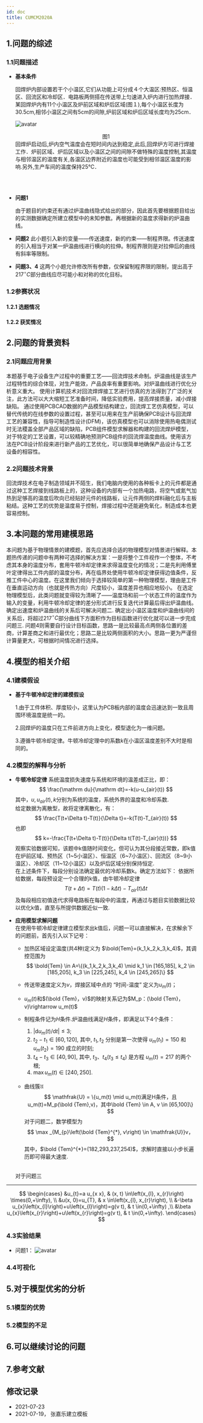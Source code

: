 ```yaml
---
id: doc
title: CUMCM2020A   
---           
```

## 1.问题的综述

### 1.1问题描述  


- **基本条件**


    回焊炉内部设置若干个小温区,它们从功能上可分成４个大温区:预热区、恒温区、回流区和冷却区．电路板两侧搭在传送带上匀速进入炉内进行加热焊接．某回焊炉内有11个小温区及炉前区域和炉后区域(图１),每个小温区长度为30.5cm,相邻小温区之间有5cm的间隙,炉前区域和炉后区域长度均为25cm．
  
    ![avatar](1.png)
    <center>图1</center>
    回焊炉启动后,炉内空气温度会在短时间内达到稳定,此后,回焊炉方可进行焊接工作．炉前区域、炉后区域以及小温区之间的间隙不做特殊的温度控制,其温度与相邻温区的温度有关,各温区边界附近的温度也可能受到相邻温区温度的影响.另外,生产车间的温度保持25℃．
    
<br><br>
- **问题1**

    由于题目的约束还有通过炉温曲线隐式给出的部分，因此首先要根据题目给出的实测数据确定所建立模型中的未知参数。再根据新的温度求得新的炉温曲线。

- **问题2**
    此小题引入新的变量——传送速度，新的约束——制程界限。传送速度的引入相当于对某一炉温曲线进行横向的拉伸。制程界限则是对拉伸后的曲线有斜率等限制。
- **问题3、4**
    这两个小题允许修改所有参数，仅保留制程界限的限制，提出高于217$^\circ C$部分曲线应尽可能小和对称的优化目标。

### 1.2参赛状况
#### 1.2.1 选题情况
#### 1.2.2 获奖情况

## 2.问题的背景资料
### 2.1问题应用背景
本题基于电子设备生产过程中的重要工艺——回流焊技术命制。炉温曲线是该生产过程特性的综合体现，对生产能效，产品良率有重要影响。对炉温曲线进行优化分析意义重大。
使用计算机技术对回流焊焊接工艺进行仿真的方法得到了广泛的关注，此方法可以大大缩短工艺准备时间，降低实验费用，提高焊接质量，减小焊接缺陷。
通过使用PCBCAD数据的产品模型结构建立，回流焊工艺仿真模型，可以替代传统的在线参数的设置过程，甚至可以用来在生产前确保PCB设计与回流焊工艺的兼容性，指导可制造性设计(DFM)，该仿真模型也可以消除使用热电偶测试时无法稷盖全部产品区域的缺陷，PCB组件模型求解器和构建的回流焊炉模型，对于特定的工艺设置，可以较精确地预测PCB组件的回流焊温度曲线。使用该方法在PCB设计阶段来进行新产品的工艺优化，可以很简单地确保产品设计与工艺设备的相容性。
### 2.2问题技术背景
回流焊技术在电子制造领域并不陌生，我们电脑内使用的各种板卡上的元件都是通过这种工艺焊接到线路板上的，这种设备的内部有一个加热电路，将空气或氮气加热到足够高的温度后吹向已经贴好元件的线路板，让元件两侧的焊料融化后与主板粘结。这种工艺的优势是温度易于控制，焊接过程中还能避免氧化，制造成本也更容易控制。


## 3.本问题的常用建模思路
本问题为基于物理情景的建模题，首先应选择合适的物理模型对情景进行解释。本题热传递的问题中有两种可选择的解决方案：一是将整个工件视作一个整体，不考虑其本身的温度分布，套用牛顿冷却定律来求得温度变化的情况；二是先利用傅里叶定律得出工件内部的温度分布，再在临界处使用牛顿冷却定律获得边值条件，反推工件中心的温度。在这里我们倾向于选择较简单的第一种物理模型，理由是工件在垂直运动方向（也就是传热方向）尺度较小，温度差异也相应地较小。
在选定物理模型后，此类问题就变得较为清晰了——温度场和前一个状态工件的温度作为输入的变量，利用牛顿冷却定律的差分形式进行反复迭代计算最后得出炉温曲线。
确定出速度和炉温曲线的关系后可解决问题二.
确定出小温区温度和炉温曲线间的关系后，将超过217$^\circ C$部分曲线下方面积作为目标函数进行优化就可以进一步完成问题三.
问题4则需要自行设计目标函数，思路一是比较最高点两侧各位置的差商，计算差商之和进行最优化；思路二是比较两侧面积的大小。思路一更为严谨但计算量更大，可根据时间情况进行选择。
## 4.模型的相关介绍
### 4.1建模假设
- **基于牛顿冷却定律的建模假设**

    1.由于工件体积、厚度较小，这里认为PCB板内部的温度会迅速达到一致且周围环境温度是统一的。

    2.回焊炉的温度只在工件前进方向上变化，模型退化为一维问题。

    3.遵循牛顿冷却定律。牛顿冷却定理中的系数$k$在小温区温度差别不大时是相同的。

### 4.2模型的解释与分析
- **牛顿冷却定律**
    系统温度损失速度与系统和环境的温差成正比，即：
    $$
    \frac{\mathrm du}{\mathrm dt}=-k(u-u_{air}(t))
    $$
    其中，$u,u_{air}(t),k$分别为系统的温度，系统外界的温度和冷却系数.<br/>
    给定数据为离散型，故将定律离散化，有：
    $$
    \frac{T(t+\Delta t)-T(t)}{\Delta t}=-k(T(t)-T_{air}(t))
    $$
    也即
    $$
    k=-\frac{T(t+\Delta t)-T(t)}{\Delta t(T(t)-T_{air}(t))}
    $$
    观察实验数据可知，该题中k值随时间变化，但可认为其分段接近常数，即k值在炉前区域、预热区（1~5小温区）、恒温区（6~7小温区）、回流区（8~9小温区）、冷却区（11~12小温区）以及炉后区域分别保持恒定.
    <br/>
    在上述条件下，每段分别设法确定最优的冷却系数k。确定方法如下： 依据所给数据，每段预设定一个合理的k值，由牛顿冷却定律
    $$
    T(t+\Delta t)=T(t)(1-k\Delta t)-T_{air}(t)\Delta t
    $$
    及每段相应初值迭代求得电路板在每段中的温度，再通过与题目实验数据比较以优化k值，直至与所提供数据近似一致.

- **应用模型求解问题**<br/>
    在使用牛顿冷却定律建立模型求出k值后，问题一可以直接解决，在求解余下的问题前，首先引入以下记号：
    - 加热区域设定温度(共4种)定义为 $\bold{Tem}=(k_1,k_2,k_3,k_4)$，其调控范围为 
        $$ 
        \bold{Tem} \in A=\{(k_1,k_2,k_3,k_4) \mid k_1 \in [165,185], k_2 \in [185,205], k_3 \in [225,245], k_4 \in [245,265]\} 
        $$

    - 传送带速度定义为$v$，焊接区域中点的 “时间-温度” 定义为$u_m(t)$；
  
    - $u_m(t)$和$(\bold {Tem}，v)$的映射关系记为$M_p：(\bold {Tem}，v)\rightarrow u_m(t)$

    - 制程条件记为$H$条件.炉温曲线满足$H$条件，即满足以下4个条件：
        1) $\left|\mathrm{d} u_{m}(t) / \mathrm{d} t\right| \leqslant 3$;
        2) $t_{2}-t_{1} \in[60,120]$, 其中, $t_{1}, t_{2}$ 分别是第一次使得 $u_{m}(t_{1})=150$ 和 $u_{m}(t_{2})=190$ 成立的时刻; 
        3) $t_{4}-t_{3} \in[40,90]$, 其中, $t_{3} 、 t_{4}(t_{3} \leqslant t_{4})$ 是方程 $u_{m}(t)=217$ 的两个根;
        4) $\max u_{m}(t) \in[240,250] .$

    - 曲线簇$\mathfrak{U}$ 
        $$
            \mathfrak{U} = \{u_m(t) \mid u_m(t)满足H条件，且u_m(t)=M_p(\bold {Tem},v)，其中\bold {Tem} \in A, v \in [65,100]\}
        $$
    对于问题二，数学模型为
    $$
        \max _{M_{p}\left(\bold {Tem}^{*}, v\right) \in \mathfrak{U}}v，
    $$
    其中，$\bold {Tem}^{*}=(182,293,237,254)$，求解时直接以小步长遍历即可得最大速度.
    <br/>
    对于问题三



----
$$
\begin{cases}
&u_{t}=a u_{x x}, & (x, t) \in\left(x_{l}, x_{r}\right) \times(0,+\infty), \\
&u(x, 0)=u_{T}, & x \in\left(x_{l}, x_{r}\right), \\
&-\beta u_{x}\left(x_{l}\right)+u\left(x_{l}\right)=g(v t), & t \in(0,+\infty) ,\\
&\beta u_{x}\left(x_{r}\right)+u\left(x_{r}\right)=g(v t), & t \in(0,+\infty).
\end{cases}
$$


### 4.3实验结果
- 问题1：
    ![avatar](2.png)
### 4.4可视化


## 5.对于模型优劣的分析

### 5.1模型的优势


### 5.2模型的不足
## 6.可以继续讨论的问题


## 7.参考文献


## 修改记录
- 2021-07-23
- 2021-07-19， 张嘉乐建立模板

